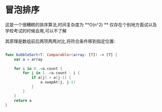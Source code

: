 # 冒泡排序

这是一个很糟糕的排序算法,时间复杂度为 **O(n^2) ** 仅存在个别地方面试以及学校考试的时候会用,可以不了解

其原理是数组前后两项两两对比,将符合条件移到指定位置:

```swift

func bubbleSort<T: Comparable>(array: [T]) -> [T] {
    var a = array
    
    for i in 0..<a.count {
        for j in 1..<a.count - i {
            if a[j] > a[j-1] {
                a.swapAt(j, j-1)
            }
        }
    }
    return a
}

```

